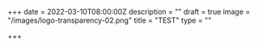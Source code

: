 +++
date = 2022-03-10T08:00:00Z
description = ""
draft = true
image = "/images/logo-transparency-02.png"
title = "TEST"
type = ""

+++
